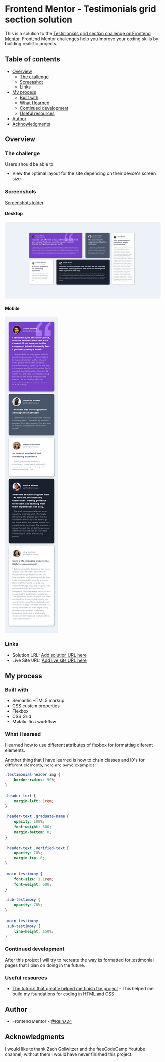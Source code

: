 # Frontend Mentor - Testimonials grid section solution

This is a solution to the [Testimonials grid section challenge on Frontend Mentor](https://www.frontendmentor.io/challenges/testimonials-grid-section-Nnw6J7Un7). Frontend Mentor challenges help you improve your coding skills by building realistic projects. 

## Table of contents

- [Overview](#overview)
  - [The challenge](#the-challenge)
  - [Screenshot](#screenshot)
  - [Links](#links)
- [My process](#my-process)
  - [Built with](#built-with)
  - [What I learned](#what-i-learned)
  - [Continued development](#continued-development)
  - [Useful resources](#useful-resources)
- [Author](#author)
- [Acknowledgments](#acknowledgments)

## Overview

### The challenge

Users should be able to:

- View the optimal layout for the site depending on their device's screen size

### Screenshots

[Screenshots folder](./screenshots)
#### Desktop
![Desktop Screenshot](./screenshots/testimonialsDesktop.png)
#### Mobile
![Mobile Screenshot](./screenshots/testimonialsMobile.png)

### Links

- Solution URL: [Add solution URL here](https://github.com/ReinX24/testimonials-grid-section)
- Live Site URL: [Add live site URL here](https://reinx24.github.io/testimonials-grid-section/)

## My process

### Built with

- Semantic HTML5 markup
- CSS custom properties
- Flexbox
- CSS Grid
- Mobile-first workflow

### What I learned

I learned how to use different attributes of flexbox for formatting diferent elements.

Another thing that I have learned is how to chain classes and ID's for different elements, here are some examples:

```css
.testimonial-header img {
    border-radius: 50%;
}

.header-text {
    margin-left: 1rem;
}

.header-text .graduate-name {
    opacity: 100%;
    font-weight: 600;
    margin-bottom: 0;
}

.header-text .verified-text {
    opacity: 70%;
    margin-top: 0;
}

.main-testimony {
    font-size: 1.1rem;
    font-weight: 600;
}

.sub-testimony {
    opacity: 70%;
}

.main-testimony,
.sub-testimony {
    line-height: 150%;
}
```

### Continued development

After this project I will try to recreate the way its formatted for testimonial pages that I plan on doing in the future.

### Useful resources

- [The tutorial that greatly helped me finish the project](https://youtu.be/zJSY8tbf_ys) - This helped me build my foundations for coding in HTML and CSS

## Author

- Frontend Mentor - [@ReinX24](https://www.frontendmentor.io/profile/ReinX24)

## Acknowledgments

I would like to thank Zach Gollwitzer and the freeCodeCamp Youtube channel, without them I would have never finished this project.
